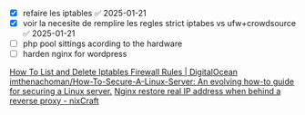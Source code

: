 - [x] refaire les iptables ✅ 2025-01-21
- [x] voir la necesite de remplire les regles strict iptabes vs ufw+crowdsource ✅ 2025-01-21
- [ ] php pool sittings acording to the hardware
- [ ] harden nginx for wordpress 

[How To List and Delete Iptables Firewall Rules | DigitalOcean](https://www.digitalocean.com/community/tutorials/how-to-list-and-delete-iptables-firewall-rules#flushing-all-rules-deleting-all-chains-and-accepting-all)
[imthenachoman/How-To-Secure-A-Linux-Server: An evolving how-to guide for securing a Linux server.](https://github.com/imthenachoman/How-To-Secure-A-Linux-Server?tab=readme-ov-file#separate-iptables-log-file)
 [Nginx restore real IP address when behind a reverse proxy - nixCraft](https://www.cyberciti.biz/faq/nginx-restore-real-ip-address-when-behind-a-reverse-proxy/)